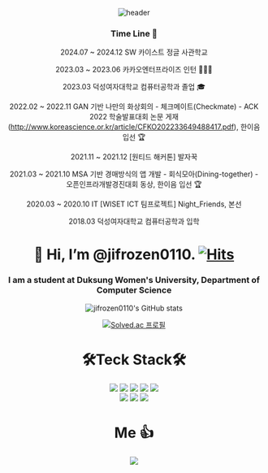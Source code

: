 

<div align="center">
  

![header](https://capsule-render.vercel.app/api?type=waving&color=auto&height=300&section=header&text=ji%20Frozen&fontSize=90&animation=fadeIn)

  
### Time Line 🏃

2024.07 ~ 2024.12 SW 카이스트 정글 사관학교
  
2023.03 ~ 2023.06 카카오엔터프라이즈 인턴 👩🏻‍💻
  
  2023.03 덕성여자대학교 컴퓨터공학과 졸업 🎓
  
  2022.02 ~ 2022.11 GAN 기반 나만의 화상회의 - 체크메이트(Checkmate) - ACK 2022 학술발표대회 논문 게재 (http://www.koreascience.or.kr/article/CFKO202233649488417.pdf), 한이음 입선 🏆 
  
2021.11 ~ 2021.12 [원티드 해커톤] 발자꾹
  
  2021.03 ~ 2021.10 MSA 기반 경매방식의 앱 개발 - 회식모아(Dining-together) - 오픈인프라개발경진대회 동상, 한이음 입선 🏆
  
  
  2020.03 ~ 2020.10 IT [WISET ICT 팀프로젝트] Night_Friends, 본선
  
  2018.03 덕성여자대학교 컴퓨터공학과 입학

  
# 👋 Hi, I’m @jifrozen0110.  [![Hits](https://hits.seeyoufarm.com/api/count/incr/badge.svg?url=https%3A%2F%2Fgithub.com%2Fjifrozen0110&count_bg=%23F7B6CE&title_bg=%23FF004D&icon=&icon_color=%23FFFFFF&title=hits&edge_flat=false)](https://hits.seeyoufarm.com)
  

### I am a student at Duksung Women's University, Department of Computer Science
![jifrozen0110's GitHub stats](https://github-readme-stats.vercel.app/api?username=jifrozen0110&show_icons=true&theme=synthwave)

[![Solved.ac
프로필](http://mazassumnida.wtf/api/v2/generate_badge?boj=answldjs1836)](https://solved.ac/answldjs1836)


# 🛠Teck Stack🛠
<img src="https://img.shields.io/badge/Python-3766AB?style=flat-square&logo=Python&logoColor=white"/></a>
<img src="https://img.shields.io/badge/Java-red?style=flat-square&logo=Java&logoColor=white"/></a>
<img src="https://img.shields.io/badge/Django-%23092E20?style=flat-square&logo=Django&logoColor=white"/></a>
<img src="https://img.shields.io/badge/Spring-%236DB33F?style=flat-square&logo=Spring&logoColor=white"/></a>
<img src="https://img.shields.io/badge/MySQL-%234479A1?style=flat-square&logo=MySQL&logoColor=white"/></a></br>
<img src="https://img.shields.io/badge/java%20script-%23F7DF1E?style=flat-square&logo=JavaScript&logoColor=white"/></a>
<img src="https://img.shields.io/badge/-Android%20Studio-%233DDC84?style=flat-square&logo=AndroidStudio&logoColor=white"/></a>
<img src="https://img.shields.io/badge/-IntelliJ%20IDEA-%23000000?style=flat-square&logo=IntelliJIDEA&logoColor=white"/></a>


# Me 👍

<a href="https://velog.io/@jifrozen"><img src="https://img.shields.io/badge/-Tech%20blog-%231AB7EA?style=flat-square&logo=Vimeo&logoColor=white"/></a>

</div>
